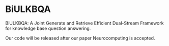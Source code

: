 # BiULKBQA
BiULKBQA: A Joint Generate and Retrieve Efficient Dual-Stream Framework for knowledge base question answering.

Our code will be released after our paper Neurocomputing is accepted.


